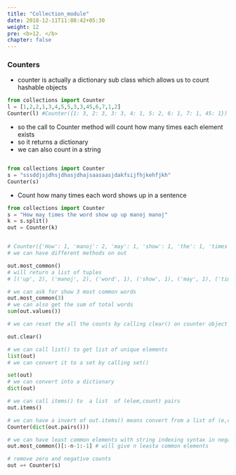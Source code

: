 ```yaml
---
title: "Collection_module"
date: 2018-12-11T11:08:42+05:30
weight: 12
pre: <b>12. </b>
chapter: false
---
```


### Counters

- counter is actually a dictionary sub class which allows us to count hashable objects

```python
from collections import Counter
l = [1,2,2,1,3,4,5,5,3,3,45,6,7,1,2]
Counter(l) #Counter({1: 3, 2: 3, 3: 3, 4: 1, 5: 2, 6: 1, 7: 1, 45: 1})
```
- so the call to Counter method will count how many times each element exists
- so it returns a dictionary
- we can also count in  a string

```python

from collections import Counter
s = "sssddjsjdhsjdhasjdhajsaasaasjdakfsijfhjkehfjkh"
Counter(s)
```

- Count how many times each word shows up in a sentence

```python
from collections import Counter
s = "How may times the word show up up manoj manoj"
k = s.split()
out = Counter(k)


# Counter({'How': 1, 'manoj': 2, 'may': 1, 'show': 1, 'the': 1, 'times': 1, 'up': 2, 'word': 1}) 
# we can have different methods on out

out.most_common()
# will return a list of tuples
# [('up', 2), ('manoj', 2), ('word', 1), ('show', 1), ('may', 1), ('times', 1), ('How', 1), ('the', 1)] 

# we can ask for show 3 most common words
out.most_common(3)
# we can also get the sum of total words
sum(out.values())

# we can reset the all the counts by calling clear() on counter object

out.clear()

# we can call list() to get list of unique elements
list(out)
# we can convert it to a set by calling set()

set(out)
# we can convert into a dictionary
dict(out)

# we can call items() to  a list  of (elem,count) pairs
out.items()

# we can have a invert of out.items() means convert from a list of (e,cnt) pairs to dict and call a counter on it
Counter(dict(out.pairs()))

# we can have least common elements with string indexing syntax in negative
out.most_common()[:-n-1:-1] # will give n leasta common elements

# remove zero and negative counts
out =+ Counter(s)
 
```